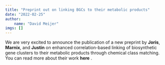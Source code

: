 ```yaml
---
title: "Preprint out on linking BGCs to their metabolic products"
date: "2022-02-25"
author: 
    name: "David Meijer"
imgs: []
---
```

We are very excited to announce the publication of a new preprint by <strong><Link href="../people/Joris_Louwen">Joris</Link></strong>, <strong><Link href="../collabs/Marnix_Medema">Marnix</Link></strong>, and <strong><Link href="../people/Justin_van_der_Hooft">Justin</Link></strong> on enhanced correlation-based linking of biosynthetic gene clusters to their metabolic products through chemical class matching. You can read more about their work <strong><Link href="https://www.researchsquare.com/article/rs-1391827/new/v1">here</Link></strong> <FontAwesomeIcon icon={faExternalLinkAlt} size="xs"/>.<br/><br/>